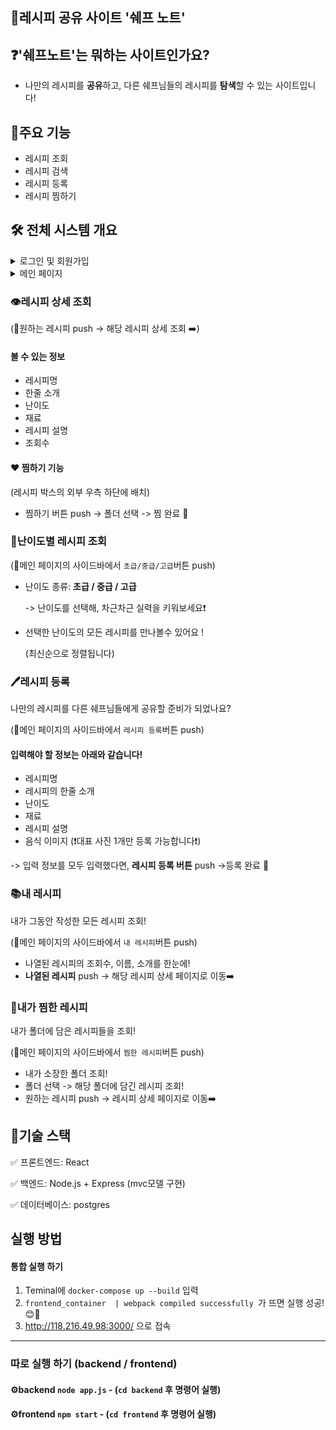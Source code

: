 ## 🙌레시피 공유 사이트 '쉐프 노트'

## ❓'쉐프노트'는 뭐하는 사이트인가요?
- 나만의 레시피를 **공유**하고, 다른 쉐프님들의 레시피를 **탐색**할 수 있는 사이트입니다!

## 🧾주요 기능
- 레시피 조회
- 레시피 검색
- 레시피 등록
- 레시피 찜하기

## 🛠 전체 시스템 개요 

<details><summary>로그인 및 회원가입
</summary>

id, pw를 입력후, 로그인 버튼 push -> 로그인 성공!

❓계정이 등록 안되어있으면요?

로그인 페이지에 있는 **회원가입 버튼**을 눌러 회원가입 진행!

- id, pw, 닉네임을 작성 후 회원가입 버튼 push! 

   ->회원가입 성공🎉
</details>
<details><summary>메인 페이지
</summary>

#### 🍳방금 완성! 오늘의 요리 신상
- 가장 최근에 등록된 레시피 3개 조회!
#### 🔎검색바 이용
- 레시피의 이름을 검색해, **내가 작성한 키워드가 포함**된 모든 레시피 조회 가능!
#### 🔎사이드바 이용
1. [난이도별 레시피 조회](#난이도별-레시피-조회)
  

2. [레시피 등록](#레시피-등록)


3. [내가 작성한 레시피 조회](#내-레시피)
    

4. [내가 찜한 레시피 조회](#내가-찜한-레시피)
</details>

### 👁️레시피 상세 조회
(🔘원하는 레시피 push -> 해당 레시피 상세 조회 ➡️)

#### 볼 수 있는 정보
- 레시피명
- 한줄 소개
- 난이도
- 재료
- 레시피 설명
- 조회수

#### ♥️ 찜하기 기능
(레시피 박스의 외부 우측 하단에 배치)

- 찜하기 버튼 push -> 폴더 선택 -> 찜 완료 🎉


### 🧩난이도별 레시피 조회
(🔘메인 페이지의 사이드바에서 `초급/중급/고급`버튼 push)

- 난이도 종류: **초급 / 중급 / 고급**

    -> 난이도를 선택해, 차근차근 실력을 키워보세요❗
- 선택한 난이도의 모든 레시피를 만나볼수 있어요 !

   (최신순으로 정렬됩니다)

### 🖊️레시피 등록
나만의 레시피를 다른 쉐프님들에게 공유할 준비가 되었나요?

(🔘메인 페이지의 사이드바에서 `레시피 등록`버튼 push)


#### 입력해야 할 정보는 아래와 같습니다!
- 레시피명
- 레시피의 한줄 소개
- 난이도
- 재료
- 레시피 설명
- 음식 이미지 (❗대표 사진 1개만 등록 가능합니다❗)

-> 입력 정보를 모두 입력했다면, **레시피 등록 버튼** push ->등록 완료 🎉

### 📚내 레시피
내가 그동안 작성한 모든 레시피 조회!

(🔘메인 페이지의 사이드바에서 `내 레시피`버튼 push)

- 나열된 레시피의 조회수, 이름, 소개를 한눈에!
- **나열된 레시피** push -> 해당 레시피 상세 페이지로 이동➡️

### 📁내가 찜한 레시피
내가 폴더에 담은 레시피들을 조회!

(🔘메인 페이지의 사이드바에서 `찜한 레시피`버튼 push)


- 내가 소장한 폴더 조회!
- 폴더 선택 -> 해당 폴더에 담긴 레시피 조회!
- 원하는 레시피 push -> 레시피 상세 페이지로 이동➡️


## 🔧기술 스택


✅ 프론트엔드: React

✅ 백엔드: Node.js + Express
(mvc모델 구현)

✅ 데이터베이스: postgres

## 실행 방법

#### 통합 실행 하기

1. Teminal에 `docker-compose up --build` 입력
2. `frontend_container  | webpack compiled successfully `가 뜨면 실행 성공! 😊🎉
3. http://118.216.49.98:3000/ 으로 접속
---
### 따로 실행 하기 (backend / frontend)

#### ⚙️backend `node app.js` - (`cd backend` 후 명령어 실행)


#### ⚙️frontend `npm start` - (`cd frontend` 후 명령어 실행)

